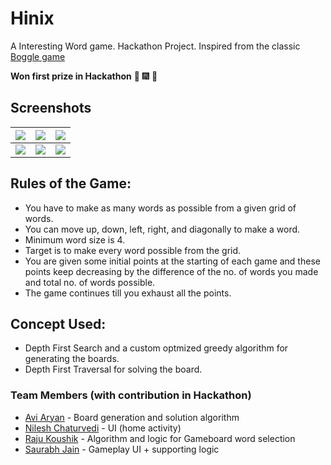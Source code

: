 # Hinix

A Interesting Word game. Hackathon Project. Inspired from the classic [Boggle game](https://en.wikipedia.org/wiki/Boggle)

**Won first prize in Hackathon** :tada: :fireworks: :champagne: 

## Screenshots

| ![](http://i.imgur.com/xmA4t4S.png) | ![](http://i.imgur.com/Hr9U1jP.png) | ![](http://i.imgur.com/OSk0yxN.png) |
|-------------------------------------|-------------------------------------|-------------------------------------|
| ![](http://i.imgur.com/RmrnuRG.png) | ![](http://i.imgur.com/HFL0KLr.png) | ![](http://i.imgur.com/9BvsuNf.png) |

## Rules of the Game: 
+ You have to make as many words as possible from a given grid of words.
+ You can move up, down, left, right, and diagonally to make a word.
+ Minimum word size is 4.
+ Target is to make every word possible from the grid.
+ You are given some initial points at the starting of each game and these points keep decreasing by the difference of the no. of words you made and total no. of words possible.
+ The game continues till you exhaust all the points.

## Concept Used:

+ Depth First Search and a custom optmized greedy algorithm for generating the boards.
+ Depth First Traversal for solving the board.

### Team Members (with contribution in Hackathon)

* [Avi Aryan](https://github.com/aviaryan) - Board generation and solution algorithm
* [Nilesh Chaturvedi](https://github.com/Nilesh4145) - UI (home activity)
* [Raju Koushik](https://github.com/RajuKoushik) - Algorithm and logic for Gameboard word selection
* [Saurabh Jain](https://github.com/saurabhjn76) - Gameplay UI + supporting logic
